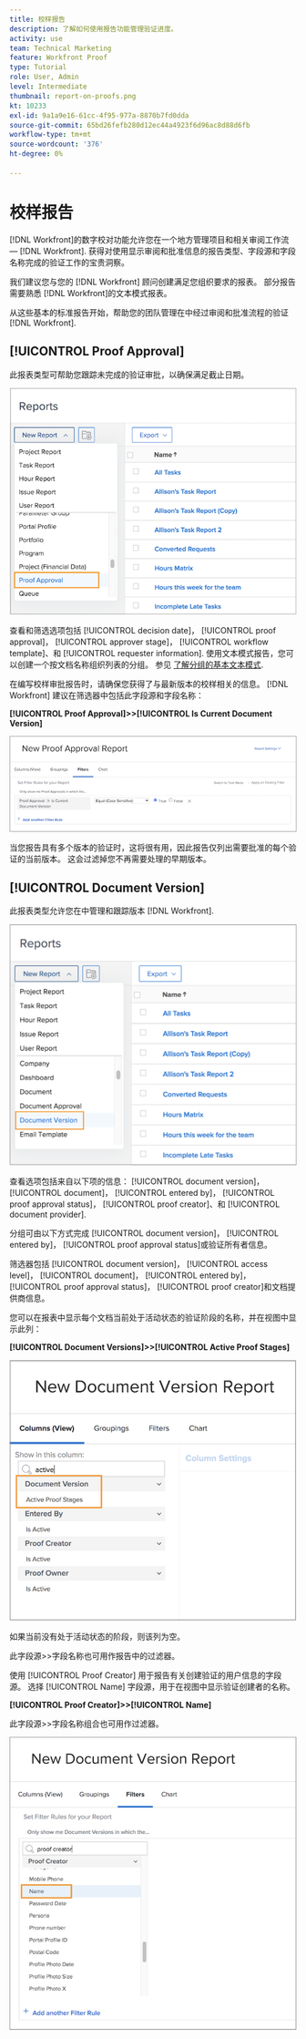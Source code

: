 ```yaml
---
title: 校样报告
description: 了解如何使用报告功能管理验证进度。
activity: use
team: Technical Marketing
feature: Workfront Proof
type: Tutorial
role: User, Admin
level: Intermediate
thumbnail: report-on-proofs.png
kt: 10233
exl-id: 9a1a9e16-61cc-4f95-977a-8870b7fd0dda
source-git-commit: 65bd26fefb280d12ec44a4923f6d96ac8d88d6fb
workflow-type: tm+mt
source-wordcount: '376'
ht-degree: 0%

---
```


# 校样报告

[!DNL Workfront]的数字校对功能允许您在一个地方管理项目和相关审阅工作流 —  [!DNL Workfront]. 获得对使用显示审阅和批准信息的报告类型、字段源和字段名称完成的验证工作的宝贵洞察。

我们建议您与您的 [!DNL Workfront] 顾问创建满足您组织要求的报表。 部分报告需要熟悉 [!DNL Workfront]的文本模式报表。

从这些基本的标准报告开始，帮助您的团队管理在中经过审阅和批准流程的验证 [!DNL Workfront].

## [!UICONTROL Proof Approval]

此报表类型可帮助您跟踪未完成的验证审批，以确保满足截止日期。

![选择 [!UICONTROL Proof Approval] 从 [!UICONTROL New Report] 下拉菜单](assets/proof-system-setups-proof-approval-report.png)

查看和筛选选项包括 [!UICONTROL decision date]， [!UICONTROL proof approval]， [!UICONTROL approver stage]， [!UICONTROL workflow template]、和 [!UICONTROL requester information]. 使用文本模式报告，您可以创建一个按文档名称组织列表的分组。 参见 [了解分组的基本文本模式](https://experienceleague.adobe.com/docs/workfront-learn/tutorials-workfront/reporting/intermediate-reporting/basic-text-mode-for-groupings.html?lang=en).

在编写校样审批报告时，请确保您获得了与最新版本的校样相关的信息。 [!DNL Workfront] 建议在筛选器中包括此字段源和字段名称：

**[!UICONTROL Proof Approval]>>[!UICONTROL Is Current Document Version]**

![Report Builder中的“筛选器”选项卡](assets/proof-system-setups-proof-approval-report-is-current-version.png)

当您报告具有多个版本的验证时，这将很有用，因此报告仅列出需要批准的每个验证的当前版本。 这会过滤掉您不再需要处理的早期版本。

## [!UICONTROL Document Version]

此报表类型允许您在中管理和跟踪版本 [!DNL Workfront].

![选择 [!UICONTROL Document Version] 从 [!UICONTROL New Report] 下拉菜单](assets/proof-system-setups-document-version-report.png)

查看选项包括来自以下项的信息： [!UICONTROL document version]， [!UICONTROL document]， [!UICONTROL entered by]， [!UICONTROL proof approval status]， [!UICONTROL proof creator]、和 [!UICONTROL document provider].

分组可由以下方式完成 [!UICONTROL document version]， [!UICONTROL entered by]， [!UICONTROL proof approval status]或验证所有者信息。

筛选器包括 [!UICONTROL document version]， [!UICONTROL access level]， [!UICONTROL document]， [!UICONTROL entered by]， [!UICONTROL proof approval status]， [!UICONTROL proof creator]和文档提供商信息。

您可以在报表中显示每个文档当前处于活动状态的验证阶段的名称，并在视图中显示此列：

**[!UICONTROL Document Versions]>>[!UICONTROL Active Proof Stages]**

![Report Builder中的“筛选器”选项卡](assets/proof-system-setups-active-proof-stages.png)

如果当前没有处于活动状态的阶段，则该列为空。

此字段源>>字段名称也可用作报告中的过滤器。

使用 [!UICONTROL Proof Creator] 用于报告有关创建验证的用户信息的字段源。 选择 [!UICONTROL Name] 字段源，用于在视图中显示验证创建者的名称。

**[!UICONTROL Proof Creator]>>[!UICONTROL Name]**

此字段源>>字段名称组合也可用作过滤器。

![Report Builder中的“筛选器”选项卡](assets/proof-system-setups-proof-creator-name.png)

<!--
Learn More Icon
Learn how to create reports in [!DNL Workfront] with the Report Creation class.
Access to proofing functionality
-->
